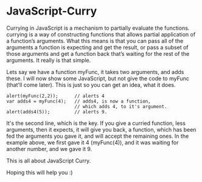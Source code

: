 # JavaScript-Curry
Currying in JavaScript is a mechanism to partially evaluate the functions.
currying is a way of constructing functions that allows partial application of a function’s arguments. What this means is that you can pass all of the arguments a function is expecting and get the result, or pass a subset of those arguments and get a function back that’s waiting for the rest of the arguments. It really is that simple.

Lets say we have a function myFunc, it takes two arguments, and adds these. I will now show some JavaScript, but not give the code to myFunc (that'll come later). This is just so you can get an idea, what it does.

```
alert(myFunc(2,2));      // alerts 4
var adds4 = myFunc(4);   // adds4, is now a function,
                         // which adds 4, to it's argument.
alert(adds4(5));         // alerts 9.
```


It's the second line, which is the key. If you give a curried function, less arguments, then it expects, it will give you back, a function, which has been fed the arguments you gave it, and will accept the remaining ones. In the example above, we first gave it 4 (myFunc(4)), and it was waiting for another number, and we gave it 9.

This is all about JavaScript Curry.

Hoping this will help you :)
